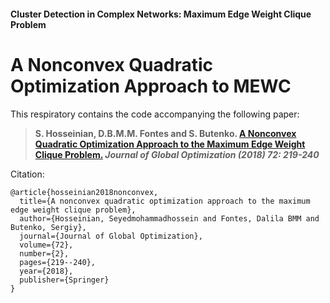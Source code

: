 #### Cluster Detection in Complex Networks: Maximum Edge Weight Clique Problem

# A Nonconvex Quadratic Optimization Approach to MEWC

This respiratory contains the code accompanying the following paper:

> **S. Hosseinian, D.B.M.M. Fontes and S. Butenko. [A Nonconvex Quadratic Optimization Approach to the Maximum Edge Weight Clique Problem.](https://doi.org/10.1007/s10898-018-0630-5) _Journal of Global Optimization (2018) 72: 219-240_**

Citation:

```
@article{hosseinian2018nonconvex,
  title={A nonconvex quadratic optimization approach to the maximum edge weight clique problem},
  author={Hosseinian, Seyedmohammadhossein and Fontes, Dalila BMM and Butenko, Sergiy},
  journal={Journal of Global Optimization},
  volume={72},
  number={2},
  pages={219--240},
  year={2018},
  publisher={Springer}
}
```
